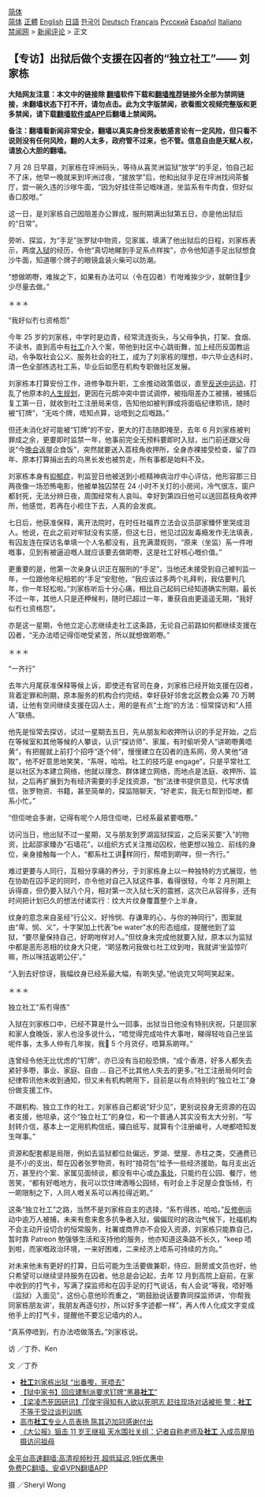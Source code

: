  <!-- 面包屑导航 --> <div class="breadcrumb"><!-- GTranslate: https://gtranslate.io/ -->  <div class="switcher notranslate">  <div class="selected">  <a href="#" onclick="return false;"> 简体</a>  </div>  <div class="option">  <a href="https://www.bannedbook.org" onclick="doGTranslate('zh-CN|zh-CN');jQuery('div.switcher div.selected a').html(jQuery(this).html());return false;" title="简体中文" class="nturl selected"> 简体</a>  <a href="https://www.bannedbook.org/zh-tw/" onclick="doGTranslate('zh-CN|zh-TW');jQuery('div.switcher div.selected a').html(jQuery(this).html());return false;" title="繁體中文" class="nturl"> 正體</a>  <a href="https://www.bannedbook.org/en/" onclick="doGTranslate('zh-CN|en');jQuery('div.switcher div.selected a').html(jQuery(this).html());return false;" title="English" class="nturl"> English</a>  <a href="https://www.bannedbook.org/ja/" onclick="doGTranslate('zh-CN|ja');jQuery('div.switcher div.selected a').html(jQuery(this).html());return false;" title="日本語" class="nturl"> 日語</a>  <a href="https://www.bannedbook.org/ko/" onclick="doGTranslate('zh-CN|ko');jQuery('div.switcher div.selected a').html(jQuery(this).html());return false;" title="한국어" class="nturl"> 한국어</a>  <a href="https://www.bannedbook.org/de/" onclick="doGTranslate('zh-CN|de');jQuery('div.switcher div.selected a').html(jQuery(this).html());return false;" title="Deutsch" class="nturl"> Deutsch</a>  <a href="https://www.bannedbook.org/fr/" onclick="doGTranslate('zh-CN|fr');jQuery('div.switcher div.selected a').html(jQuery(this).html());return false;" title="Français" class="nturl"> Français</a>  <a href="https://www.bannedbook.org/ru/" onclick="doGTranslate('zh-CN|ru');jQuery('div.switcher div.selected a').html(jQuery(this).html());return false;" title="Русский" class="nturl"> Русский</a>  <a href="https://www.bannedbook.org/es/" onclick="doGTranslate('zh-CN|es');jQuery('div.switcher div.selected a').html(jQuery(this).html());return false;" title="Español" class="nturl"> Español</a>  <a href="https://www.bannedbook.org/it/" onclick="doGTranslate('zh-CN|it');jQuery('div.switcher div.selected a').html(jQuery(this).html());return false;" title="Italiano" class="nturl"> Italiano</a>  </div>  </div>      <div class='breadcrumb-sub'><!-- Breadcrumb NavXT 6.3.0 --> <a href="https://www.bannedbook.org/" class="home">禁闻网</a> &gt; <a href="https://www.bannedbook.org/bnews/comments/" class="category">新闻评论</a> &gt; 正文</div></div><h2>【专访】出狱后做个支援在囚者的“独立社工”—— 刘家栋</h2> <p class="notice"><b>大陆网友注意：本文中的链接除 <a href="https://github.com/bannedbook/fanqiang" >翻墙</a>软件下载和<a href="https://github.com/killgcd/justmysocks/blob/master/README.md">翻墙推荐</a>链接外全部为禁网链接，未翻墙状态下打不开，请勿点击。此为文字版禁闻，欲看图文视频完整版和更多禁闻，请下载<a href="https://github.com/bannedbook/fanqiang">翻墙软件或APP</a>后翻墙上禁闻网。</p><p>备注：翻墙看新闻非常安全，翻墙以真实身份发表敏感言论有一定风险，但只看不说则没有任何风险，翻的人太多，政府管不过来，也不管。信息自由是天赋人权，请放心大胆的翻墙。</b></p>  <div class="entry">  <p>7 月 28 日早晨，刘家栋在坪洲码头，等待从喜灵洲监狱“放学”的手足，怕自己起不了床，他早一晚就来到坪洲过夜，“接放学”后，他和出狱手足在坪洲找间茶餐厅，尝一碗久违的沙嗲牛面，“因为好挂住茶记嘅味道，坐监系有牛肉食，但好似香口胶咁。”</p> <p>这一日，是刘家栋自己因阻差办公罪成，服刑期满出狱第五日，亦是他出狱后的“日常”。</p> <p>旁听、探监，为“手足”张罗狱中物资，见家属，填满了他出狱后的日程，刘家栋表示，两度<a href="https://www.bannedbook.org/bnews/tag/%E5%85%A5%E7%8B%B1/" class="st_tag internal_tag" rel="tag" title="标签 入狱 下的日志">入狱</a>的经历，令他“真切地睇到手足系点样挨”，亦令他知道手足出狱想食沙牛面，知道哪个牌子的眼镜盒装火柴可以防潮。</p> <p>“想做啲嘢，难挨之下，如果有办法可以（令在囚者）冇咁难挨少少，就朝住𠮶少少尽量去做。”</p> <p>＊＊＊</p> <p>“我好似冇乜资格怨”</p> <p>今年 25 岁的刘家栋，中学时是边青，经常流连街头，与父母争执，打架、食烟、不读书，直到高中有<a href="https://www.bannedbook.org/bnews/tag/%E7%A4%BE%E5%B7%A5/" class="st_tag internal_tag" rel="tag" title="标签 社工 下的日志">社工</a>介入个案，带他到社区中心跳街舞，加上经历反国教运动，令争取社会公义、服务社会的社工，成为了刘家栋的理想，中六毕业选科时，清一色全部拣选社工系，毕业后如愿在机构专职做社区发展。</p> <p>刘家栋本打算安份工作，进修争取升职，工余推动政策倡议，直至<a href="https://www.bannedbook.org/bnews/tag/%E5%8F%8D%E9%80%81%E4%B8%AD%E8%BF%90%E5%8A%A8/" class="st_tag internal_tag" rel="tag" title="标签 反送中运动 下的日志">反送中运动</a>，打乱了他原本的<a href="https://www.bannedbook.org/bnews/tag/%E4%BA%BA%E7%94%9F%E8%A7%84%E5%88%92/" class="st_tag internal_tag" rel="tag" title="标签 人生规划 下的日志">人生规划</a>，更因在元朗冲突中尝试调停，被指阻差办工被捕，被捕后复工第一日，就收到社工注册局来信，告知他如被判罪成将面临纪律聆讯，随时被“钉牌”，“无咗个牌，唔知点算，谂唔到之后嘅路。”</p>  <p>但还未消化好可能被“钉牌”的不安，更大的打击随即掩至，去年 6 月刘家栋被判罪成之余，更要即时监禁一年，他事前完全无预料要即时入狱，出门前还跟父母说“今<span class='wp_keywordlink_affiliate'><a href="https://zh-cn.shenyunperformingarts.org/" title="晚会" target="_blank">晚会</a></span>返屋企食饭”，突然就要送入荔枝角收押所，全身赤裸接受检查，留了四年、原本打算捐出去的乌黑长发也被剪走，所有事都是始料不及。</p> <p>刘家栋本身有<a href="https://www.bannedbook.org/bnews/tag/%e6%8a%91%e9%83%81%e7%97%87/" class="st_tag internal_tag" rel="tag" title="标签 抑郁症 下的日志">抑郁症</a>，判监翌日他被送到小榄精神病治疗中心评估，他形容那三日两夜像一场恐怖电影，他被单独囚禁在 24 小时不关灯的小房间，冷气很冻，窗户都封死，无法分辨日夜，周围经常有人哀叫。幸好到第四日他可以送回荔枝角收押所，他感觉，若再在小榄住下去，人真的会发疯。</p> <p>七日后，他获准保释，离开法院时，在时任社福界立法会议员邵家臻怀里哭成泪人。他说，在此之前对牢狱没有实感，但这七日，他见过囚友毒瘾发作无法填表，有囚友连在探访名单填一个人名都没有，且充满潜规则，“原来（坐监）系一件咁嘅事，见到有被逼迫嘅人就应该要去做啲嘢，这是社工好核心嘅价值。”</p> <p>更重要的是，他第一次亲身认识正在服刑的“手足”，当他还未接受到自己被判监一年，一位跟他年纪相若的“手足”安慰他，“我应该过多两个礼拜判，我估要判几年，你一年轻松啦。”刘家栋听后十分心痛，相比自己起码已经知道确实刑期，最长不过一年，其他人只是还柙候判，随时已超过一年，重获自由更遥遥无期，“我好似冇乜资格怨”。</p> <p>亦是这一星期，令他立定心志继续走社工这条路，无论自己前路如何都继续支援在囚者，“无办法唔记得佢哋受紧苦，所以就想做啲嘢。”</p> <p>＊＊＊</p> <p>“一齐行”</p> <p>去年六月尾获准保释等候上诉，即使还有官司在身，刘家栋已经开始支援在囚者，背着定罪和刑期，原本服务的机构合约完结，幸好获好邻舍北区教会众筹 70 万聘请，让他有空间继续支援在囚人士，用的是有点“土炮”的方法：恒常探访和“人搭人”联络。</p>  <p>他先是恒常去探访，试过一星期去五日，先从朋友和收押所认识的手足开始，之后在等候室和其他等候的人攀谈，认识“探访师”、家属，有时偷听旁人“讲啲嘢黄唔黄”，有把握就上前打个招呼“逐个倾”，慢慢建立在囚者的连系网，旁人笑他“进取”，他不好意思地笑笑，“系呀，哈哈。社工的技巧是 engage”，只是平常社工是以社区为本建立网络，他就以理念、群体建立网络，而地点是法庭、收押所、监狱，之后再扩展到为有经济需要的手足找资源，“刨”法律书提供意见，代写求情信，张罗物资、书籍，甚至简单的，探监陪聊天，“好老实，我无乜帮到佢哋，都系小忙。”</p> <p>“但佢哋会多谢，记得有呢个人陪住佢哋，已经系最紧要嘅嘢。”</p> <p>访问当日，他出狱不过一星期，又与朋友到罗湖监狱探监，之后采买要“入”的物资，比起邵家臻办“石墙花”，以组织方式关注推动囚权，他更想以独立、前线的身位，亲身接触每一个人，“都系社工讲𠮶样同行，帮唔到啲咩，但一齐行。”</p> <p>难过更要与人同行，互相分享痛的养分，于刘家栋身上以一种独特的方式展现，他在协助在囚手足的同时，亦令他对自己入狱这件事，看得很轻，今年 2 月刑期上诉得直，但仍要入狱八个月，相对第一次入狱七天的震撼，这次已从容得多，还有时间把计划已久的想法付诸实行：纹大片纹身覆蓋整个上半身。</p> <p>纹身的意念来自圣经“行公义、好怜悯、存谦卑的心，与你的神同行”，图案就由“卑、悯、义”，十字架加上代表“be water”水的形态组成，提醒他到了监狱，“要尽量保持自己，好啲咁样对人。”但纹身未完成他就要入狱，原本以为监狱中都是恶形恶相的纹身大只佬，“啲惩教问我做乜社工纹到咁，我就讲‘坐监惊吖嘛，所以咪拮返啲公仔’。”</p> <p>“入到去好惊讶，我幅纹身已经系最大幅，有啲失望。”他说完又呵呵笑起来。</p> <p>＊＊＊</p> <p>独立社工“系冇得拣”</p>  <p>入狱在刘家栋口中，已经不算是什么一回事，出狱当日他没有特别庆祝，只是回家和家人食晚饭，家人也没多说什么，“唔觉得完成咗件大事咁，睇得轻咗自己坐监呢件事，太多人仲有几年挨，我𠮶 5 个月货仔，唔算系啲咩。”</p> <p>连曾经令他无比忧虑的“钉牌”，亦已没有当初般恐惧，“成个香港，好多人都失去紧好多嘢，事业、家庭、自由 &#8230; 自己不比其他人失去的更多。”社工注册局何时会纪律聆讯他未收到通知，但又未有机构聘用下，目前是以有点特别的“独立社工”身份做支援工作。</p> <p>不跟机构、独立工作的社工，刘家栋自己都说“好少见”，更别说投身无资源的在囚者支援，他坦承，这个“独立社工”的身位，和一个普通人其实没有太大分别，“写封转介信，基本上一定用机构信纸，攞白纸写，就算有个注册编号，人哋都唔知发生咩事。”</p> <p>资源和配套都是局限，例如去监狱都位处偏远，罗湖、壁屋、赤柱之类，交通费已是不小的支出，帮在囚者张罗物资，有时“揞荷包”给予一些经济援助，每月支出近万，甚至约个案、家属见面倾谈，都没有中心或<a href="https://www.bannedbook.org/bnews/tag/%E5%8A%9E%E4%BA%8B%E5%A4%84/" class="st_tag internal_tag" rel="tag" title="标签 办事处 下的日志">办事处</a>，只能约在公园、餐厅，他苦笑，“都有好嘅地方，我可以饮住啤酒喺公园倾，有时会上手足屋企食饭倾，冇一啲限制之下，人同人嘅关系可以再拉得近啲。”</p> <p>这条“独立社工”之路，当然不是刘家栋自主的选择，“系冇得拣，哈哈。”<a href="https://www.bannedbook.org/bnews/tag/%E5%8F%8D%E4%BF%AE%E4%BE%8B/" class="st_tag internal_tag" rel="tag" title="标签 反修例 下的日志">反修例</a>运动中逾万人被捕，未来有愈来愈多抗争者入狱，偏偏现时的政治气候下，社福机构不会主动开设切合的恒常服务，社署或商界亦不会投入资源，刘家栋只能靠自己，暂时靠 Patreon 勉强够生活和支持他的服务，他亦知道这条路不长久，“keep 唔到啦，而家嘅政治环境，一来好困难，二来经济上唔系可持续的方向。”</p> <p>对未来他未有更好的打算，日后可能为生活要做兼职，侍应、厨房或文员也好，他只希望可以继续坚持服务在囚者。他总是会记起，去年 12 月到高院上庭前，在家中收到的打气卡，写满了探监师和在囚手足的打气说话，有人会说“等我，唔好喺（监狱）入面见”，这份心意他珍而重之，“啲鼓励说话要靠同探监师讲，‘你帮我同家栋朋友讲’，我朋友再逐句抄，所以好多字迹都一样”，再人传人化成文字变成他手上的打气卡，提醒他不要忘记墙内的人。</p> <p>“真系停唔到，冇办法唔做落去。”刘家栋说。</p> <p>访 ／丁乔、Ken</p>  <p>文 ／丁乔</p> <ul class='op-related-articles' title='相关阅读'> <li><a href='https://www.bannedbook.org/bnews/comments/20210724/1593395.html' target='_blank'><b>社工</b>刘家栋出狱 “出番嚟，死唔去”</a></li> <li><a href='https://www.bannedbook.org/bnews/comments/20210614/1566600.html' target='_blank'>【狱中家书】回应建制派要求钉牌“黑暴<b>社工</b>”</a></li> <li><a href='https://www.bannedbook.org/bnews/comments/20210514/1546383.html' target='_blank'>【梁凌杰死因研讯】邝俊宇得知有人欲以死明志 赶往现场对话被拒 警：<b>社工</b>不等于受过谈判训练</a></li> <li><a href='https://www.bannedbook.org/bnews/taiwannews/20210421/1530470.html' target='_blank'>高市<b>社工</b>专业人员表扬 陈其迈加冠感谢付出</a></li> <li><a href='https://www.bannedbook.org/bnews/comments/20210128/1476133.html' target='_blank'>《大公报》狙击 11 岁王继祖 天水围社关组：记者自称老师及<b>社工</b> 入成员屋拍摄访问祖母</a></li> </ul> <p class="texttj"> <a href="https://github.com/bannedbook/fanqiang/wiki/V2ray%E6%9C%BA%E5%9C%BA" target="_blank">全平台高速翻墙:高清视频秒开,超低延迟,9折优惠中</a><br/> <a href="https://github.com/bannedbook/fanqiang/wiki/%E7%A6%81%E9%97%BB%E7%BD%91%E5%AE%89%E5%8D%93%E7%BF%BB%E5%A2%99%E6%96%B0%E9%97%BBAPP" target="_blank">免费PC翻墙、安卓VPN翻墙APP</a></p><p>摄 ／Sheryl Wong</p><a name='sharetosocial'></a>  <div style="margin-bottom:5px;padding-bottom:5px;clear:both"> <div id="archive-pix-1" class="banner-ads"> <!-- AuctionX Display platform tag START --> <div id="26318x728x90x621x_ADSLOT2" clicktrack="%%CLICK_URL_ESC%%"></div> <!-- AuctionX Display platform tag END --> </div> <div id="archive-pix-2" class="banner-ads"> <!-- AuctionX Display platform tag START --> <div id="26315x300x250x621x_ADSLOT2" clicktrack="%%CLICK_URL_ESC%%"></div> <!-- AuctionX Display platform tag END --> </div> </div>  <div id="archive-pix-1" class="banner-ads"> <!-- AuctionX Display platform tag START --> <div id="26318x728x90x621x_ADSLOT3" clicktrack="%%CLICK_URL_ESC%%"></div> <!-- AuctionX Display platform tag END --> </div> </div><!--END ENTRY--> 